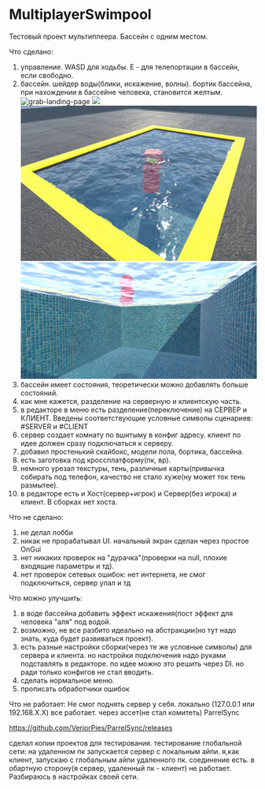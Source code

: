 # MultiplayerSwimpool
Тестовый проект мультиплеера. Бассейн с одним местом.

Что сделано: 
1) управление. WASD для ходьбы. E - для телепортации в бассейн, если свободно.
2) бассейн. шейдер воды(блики, искажение, волны). бортик бассейна, при нахождении в бассейне человека, становится желтым.
![grab-landing-page](https://github.com/sally552/MultiplayerSwimpool/blob/main/GitResource/Bliki.gif)
![](http://www.reactiongifs.us/wp-content/uploads/2013/10/nuh_uh_conan_obrien.gif)
![](https://github.com/sally552/MultiplayerSwimpool/blob/main/GitResource/app.jpg)
![](https://github.com/sally552/MultiplayerSwimpool/blob/main/GitResource/app1.jpg)
3) бассейн имеет состояния, теоретически можно добавлять больше состояний.
4) как мне кажется, разделение на серверную и клиентскую часть.
5) в редакторе в меню есть разделение(переключение) на СЕРВЕР и КЛИЕНТ. Введены соответствующие условные символы сценариев: #SERVER и #CLIENT
6) сервер создает комнату по вшитыму в конфиг адресу. клиент по идее должен сразу подключаться к серверу.
7) добавил простенький скайбокс, модели пола, бортика, бассейна.
8) есть заготовка под кроссплатформу(пк, вр).
9) немного урезал текстуры, тень, различные карты(привычка собирать под телефон, качество не стало хуже(ну может ток тень размытее).
10) в редакторе есть и Хост(сервер+игрок) и Сервер(без игрока) и клиент. В сборках нет хоста.

Что не сделано:
1) не делал лобби
2) никак не прорабатывал UI. начальный экран сделан через простое OnGui
3) нет никаких проверок на "дурачка"(проверки на null, плохие входящие параметры и тд).
4) нет проверок сетевых ошибок: нет интернета, не смог подключиться, сервер упал и тд


Что можно улучшить:
1) в воде бассейна добавить эффект искажения(пост эффект для человека "аля" под водой.
2) возможно, не все разбито идеально на абстракции(но тут надо знать, куда будет развиваться проект).
3) есть разные настройки сборки(через те же условные символы) для сервера и клиента. но настройки подключения надо руками подставлять в редакторе. по идее можно это решить через DI. но ради только конфигов не стал вводить.
4) сделать нормальное меню.
5) прописать обработчики ошибок

Что не работает:
Не смог поднять сервер у себя. локально (127.0.0.1 или 192.168.Х.Х) все работает. через ассет(не стал комитеть) ParrelSync

https://github.com/VeriorPies/ParrelSync/releases

сделал копии проектов для тестирования. тестирование глобальной сети: на удаленном пк запускается сервер с локальным айпи. я,как клиент, запускаю с глобальным айпи удаленного пк. соединение есть. в обартную сторону(я сервер, удаленный пк - клиент) не работает. Разбираюсь в настройках своей сети.
